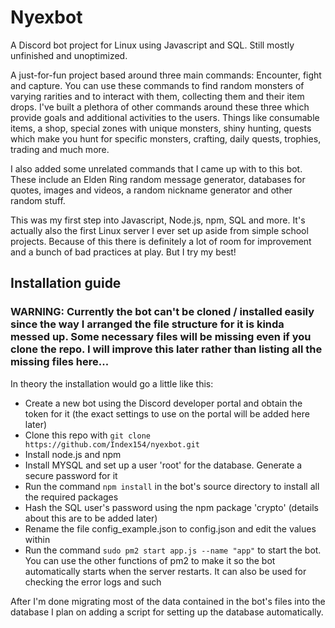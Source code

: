# Nyexbot
A Discord bot project for Linux using Javascript and SQL. Still mostly unfinished and unoptimized.

A just-for-fun project based around three main commands: Encounter, fight and capture. You can use these commands to find random monsters of varying rarities and to interact with them, collecting them and their item drops. I've built a plethora of other commands around these three which provide goals and additional activities to the users. Things like consumable items, a shop, special zones with unique monsters, shiny hunting, quests which make you hunt for specific monsters, crafting, daily quests, trophies, trading and much more.

I also added some unrelated commands that I came up with to this bot. These include an Elden Ring random message generator, databases for quotes, images and videos, a random nickname generator and other random stuff.

This was my first step into Javascript, Node.js, npm, SQL and more. It's actually also the first Linux server I ever set up aside from simple school projects. Because of this there is definitely a lot of room for improvement and a bunch of bad practices at play. But I try my best!


## Installation guide
### WARNING: Currently the bot can't be cloned / installed easily since the way I arranged the file structure for it is kinda messed up. Some necessary files will be missing even if you clone the repo. I will improve this later rather than listing all the missing files here...

In theory the installation would go a little like this:
- Create a new bot using the Discord developer portal and obtain the token for it (the exact settings to use on the portal will be added here later)
- Clone this repo with `git clone https://github.com/Index154/nyexbot.git`
- Install node.js and npm
- Install MYSQL and set up a user 'root' for the database. Generate a secure password for it
- Run the command `npm install` in the bot's source directory to install all the required packages
- Hash the SQL user's password using the npm package 'crypto' (details about this are to be added later)
- Rename the file config_example.json to config.json and edit the values within
- Run the command `sudo pm2 start app.js --name "app"` to start the bot. You can use the other functions of pm2 to make it so the bot automatically starts when the server restarts. It can also be used for checking the error logs and such

After I'm done migrating most of the data contained in the bot's files into the database I plan on adding a script for setting up the database automatically.